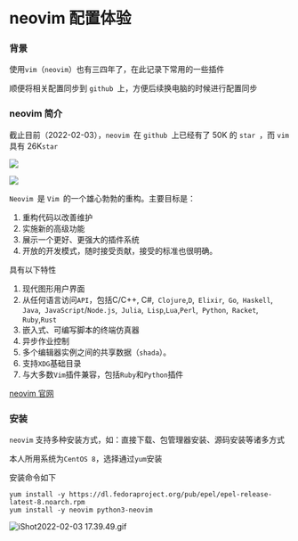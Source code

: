 # neovim 配置体验

### 背景

使用`vim`（`neovim`）也有三四年了，在此记录下常用的一些插件

顺便将相关配置同步到 `github `上，方便后续换电脑的时候进行配置同步

### neovim 简介

截止目前（2022-02-03），`neovim `在 `github `上已经有了 50K 的 `star `，而 `vim `具有 26K`star` 

![](https://fudongdong-statics.oss-cn-beijing.aliyuncs.com/images/20220203/933d2b5126eb4e888ffbd54a4b937797.png?x-oss-process=image/resize,w_800/quality,q_80)

![](https://fudongdong-statics.oss-cn-beijing.aliyuncs.com/images/20220203/6c435b23da3747e19681934ebdbe562e.png?x-oss-process=image/resize,w_800/quality,q_80)

`Neovim `是 `Vim `的一个雄心勃勃的重构。主要目标是：

1. 重构代码以改善维护
2. 实施新的高级功能
3. 展示一个更好、更强大的插件系统
4. 开放的开发模式，随时接受贡献，接受的标准也很明确。

具有以下特性

1. 现代图形用户界面
2. 从任何语言访问`API`，包括C/C++, C#,` Clojure`,`D`,` Elixir`,` Go`,` Haskell`,` Java`,` JavaScript`/`Node.js`,` Julia`,` Lisp`,`Lua`,`Perl`,` Python`,` Racket`,` Ruby`,`Rust` 
3. 嵌入式、可编写脚本的终端仿真器
4. 异步作业控制
5. 多个编辑器实例之间的共享数据（`shada`）。
6. 支持`XDG`基础目录
7. 与大多数`Vim`插件兼容，包括`Ruby`和`Python`插件

[neovim 官网](https://neovim.io/)

### 安装


`neovim` 支持多种安装方式，如：直接下载、包管理器安装、源码安装等诸多方式

本人所用系统为`CentOS 8`，选择通过`yum`安装

安装命令如下

```shell
yum install -y https://dl.fedoraproject.org/pub/epel/epel-release-latest-8.noarch.rpm
yum install -y neovim python3-neovim
```

![iShot2022-02-03 17.39.49.gif](https://fudongdong-statics.oss-cn-beijing.aliyuncs.com/images/20220203/50a8b21c9aed4349af93e5a52a8cb6b2.gif)

